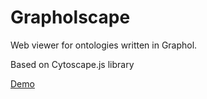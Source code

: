# Grapholscape
Web viewer for ontologies written in Graphol.

Based on Cytoscape.js library

[Demo](https://obdasystems.github.io/grapholscape/)
